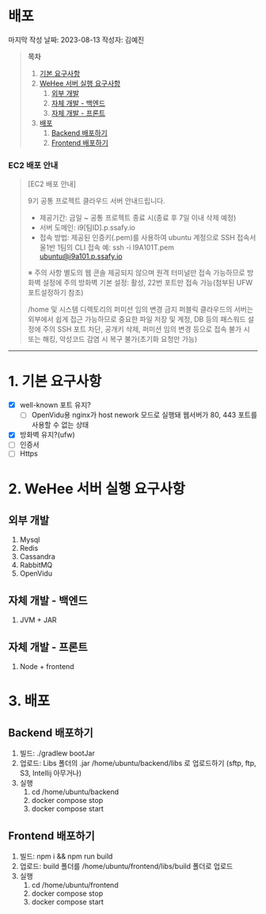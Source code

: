 # 배포

마지막 작성 날짜: 2023-08-13
작성자: 김예진

> **목차**
>
> 1. [기본 요구사항](#1-기본-요구사항)
> 2. [WeHee 서버 실행 요구사항](#2-wehee-서버-실행-요구사항)
>    1. [외부 개발](#외부-개발)
>    2. [자체 개발 - 백엔드](#자체-개발---백엔드)
>    3. [자체  개발 - 프론트](#자체-개발---프론트)
> 3. [배포](#3-배포)
>    1. [Backend 배포하기](#backend-배포하기)
>    2. [Frontend 배포하기](#frontend-배포하기)

### EC2 배포 안내

> [EC2 배포 안내]
>
> 9기 공통 프로젝트 클라우드 서버 안내드립니다.
>
> - 제공기간: 금일 ~ 공통 프로젝트 종료 시(종료 후 7일 이내 삭제 예정)
> - 서버 도메인: i9[팀ID].p.ssafy.io
> - 접속 방법: 제공된 인증키(.pem)를 사용하여 ubuntu 계정으로 SSH 접속서울1반 1팀의 CLI 접속 예: ssh -i I9A101T.pem [ubuntu@i9a101.p.ssafy.io](mailto:ubuntu@i9a101.p.ssafy.io)
>
> ※ 주의 사항 별도의 웹 콘솔 제공되지 않으며 원격 터미널만 접속 가능하므로 방화벽 설정에 주의 방화벽 기본 설정: 활성, 22번 포트만 접속 가능(첨부된 UFW 포트설정하기 참조)
>
> /home 및 시스템 디렉토리의 퍼미션 임의 변경 금지 퍼블릭 클라우드의 서버는 외부에서 쉽게 접근 가능하므로 중요한 파일 저장 및 계정, DB 등의 패스워드 설정에 주의 SSH 포트 차단, 공개키 삭제, 퍼미션 임의 변경 등으로 접속 불가 시 또는 해킹, 악성코드 감염 시 복구 불가(초기화 요청만 가능)

---

# 1. 기본 요구사항

- [x] well-known 포트 유지?
  - [ ] OpenVidu용 nginx가 host nework 모드로 실행돼 웹서버가 80, 443 포트를 사용할 수 없는 상태
- [x] 방화벽 유지?(ufw)
- [ ] 인증서
- [ ] Https

# 2. WeHee 서버 실행 요구사항

## 외부 개발

1. Mysql
2. Redis
3. Cassandra
4. RabbitMQ
5. OpenVidu

## 자체 개발 - 백엔드

1. JVM + JAR

## 자체 개발 - 프론트

1. Node + frontend

# 3. 배포

## Backend 배포하기

1. 빌드: ./gradlew bootJar
2. 업로드: Libs 폴더의 .jar /home/ubuntu/backend/libs 로 업로드하기 (sftp, ftp, S3, Intellij 아무거나)
3. 실행
   1. cd /home/ubuntu/backend
   2. docker compose stop
   3. docker compose start

## Frontend 배포하기

1. 빌드: npm i && npm run build
2. 업로드: build 폴더를 /home/ubuntu/frontend/libs/build 폴더로 업로드
3. 실행
   1. cd /home/ubuntu/frontend
   2. docker compose stop
   3. docker compose start
